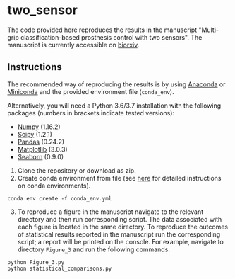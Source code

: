 # two_sensor
The code provided here reproduces the results in the manuscript "Multi-grip classification-based prosthesis control with two sensors". The manuscript is currently accessible on [biorxiv](https://www.biorxiv.org/content/10.1101/579367v1).

## Instructions
The recommended way of reproducing the results is by using [Anaconda](https://anaconda.org/) or [Miniconda](https://docs.conda.io/en/latest/miniconda.html) and the provided environment file (`conda_env`).

Alternatively, you will need a Python 3.6/3.7 installation with the following packages (numbers in brackets indicate tested versions):
* [Numpy](http://www.numpy.org/) (1.16.2)
* [Scipy](https://www.scipy.org/) (1.2.1)
* [Pandas](https://pandas.pydata.org/) (0.24.2)
* [Matplotlib](https://matplotlib.org/) (3.0.3)
* [Seaborn](https://seaborn.pydata.org/) (0.9.0)

1. Clone the repository or download as zip.
2. Create conda environment from file (see [here](https://conda.io/projects/conda/en/latest/user-guide/tasks/manage-environments.html?highlight=environment) for detailed instructions on conda environments).
```
conda env create -f conda_env.yml
```

3. To reproduce a figure in the manuscript navigate to the relevant directory and then run corresponding script. The data associated with each figure is located in the same directory. To reproduce the outcomes of statistical results reported in the manuscript run the corresponding script; a report will be printed on the console. 
For example, navigate to directory `Figure_3` and run the following commands:
```
python Figure_3.py
python statistical_comparisons.py
```
